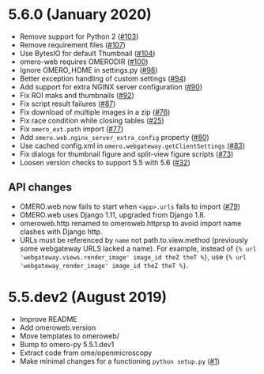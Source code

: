 
# 5.6.0 (January 2020)

- Remove support for Python 2 ([#103](https://github.com/ome/omero-py/pull/103))
- Remove requirement files ([#107](https://github.com/ome/omero-py/pull/107))
- Use BytesIO for default Thumbnail ([#104](https://github.com/ome/omero-py/pull/104))
- omero-web requires OMERODIR ([#100](https://github.com/ome/omero-py/pull/100))
- Ignore OMERO_HOME in settings.py ([#98](https://github.com/ome/omero-py/pull/98))
- Better exception handling of custom settings ([#94](https://github.com/ome/omero-py/pull/94))
- Add support for extra NGINX server configuration ([#90](https://github.com/ome/omero-py/pull/90))
- Fix ROI maks and thumbnails ([#92](https://github.com/ome/omero-py/pull/92))
- Fix script result failures ([#87](https://github.com/ome/omero-py/pull/87))
- Fix download of multiple images in a zip ([#76](https://github.com/ome/omero-py/pull/76))
- Fix race condition while closing tables ([#25](https://github.com/ome/omero-py/pull/25))
- Fix `omero_ext.path` import ([#77](https://github.com/ome/omero-py/pull/77))
- Add `omero.web.nginx_server_extra_config` property ([#80](https://github.com/ome/omero-py/pull/80))
- Use cached config.xml in `omero.webgateway.getClientSettings` ([#83](https://github.com/ome/omero-py/pull/83))
- Fix dialogs for thumbnail figure and split-view figure scripts ([#73](https://github.com/ome/omero-py/pull/73))
- Loosen version checks to support 5.5 with 5.6 ([#32](https://github.com/ome/omero-py/pull/32))

## API changes

- OMERO.web now fails to start when `<app>.urls` fails to import ([#79](https://github.com/ome/omero-py/pull/79))
- OMERO.web uses Django 1.11, upgraded from Django 1.8.
- omeroweb.http renamed to omeroweb.httprsp to avoid import name
  clashes with Django http.
- URLs must be referenced by `name` not path.to.view.method (previously
  some webgateway URLS lacked a name). For example, instead of
  `{% url 'webgateway.views.render_image' image_id theZ theT %}`, use
  `{% url 'webgateway_render_image' image_id theZ theT %}`.


# 5.5.dev2 (August 2019)

- Improve README
- Add omeroweb.version
- Move templates to omeroweb/
- Bump to omero-py 5.5.1.dev1
- Extract code from ome/openmicroscopy
- Make minimal changes for a functioning `python setup.py` ([#1](https://github.com/ome/omero-py/pull/1))
